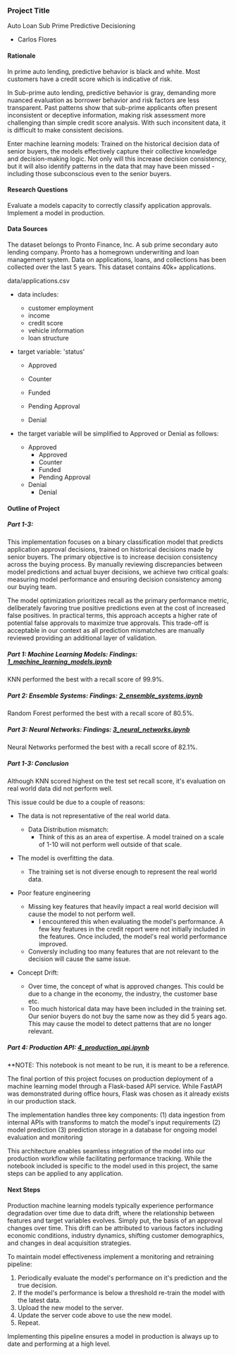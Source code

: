 ### Project Title
Auto Loan Sub Prime Predictive Decisioning
 - Carlos Flores

#### Rationale

In prime auto lending, predictive behavior is black and white. Most customers have a credit score which is indicative of risk. 

In Sub-prime auto lending, predictive behavior is gray, demanding more nuanced evaluation as borrower behavior and risk factors are less transparent. Past patterns show that sub-prime applicants often present inconsistent or deceptive information, making risk assessment more challenging than simple credit score analysis. With such inconsitent data, it is difficult to make consistent decisions.

Enter machine learning models:
Trained on the historical decision data of senior buyers, the models effectively capture their collective knowledge and decision-making logic. Not only will this increase decision consistency, but it will also identify patterns in the data that may have been missed - including those subconscious even to the senior buyers.

#### Research Questions
Evaluate a models capacity to correctly classify application approvals.
Implement a model in production.

#### Data Sources

The dataset belongs to Pronto Finance, Inc. A sub prime secondary auto lending company. Pronto has a homegrown underwriting and loan management system. Data on applications, loans, and collections has been collected over the last 5 years. This dataset contains 40k+ applications.

data/applications.csv
 - data includes:
    - customer employment
    - income
    - credit score
    - vehicle information
    - loan structure

 - target variable: 'status'
    - Approved
    - Counter
    - Funded
    - Pending Approval
    
    - Denial

- the target variable will be simplified to Approved or Denial as follows:
    - Approved
        - Approved
        - Counter
        - Funded
        - Pending Approval
    - Denial
        - Denial

#### Outline of Project

##### Part 1-3: 
This implementation focuses on a binary classification model that predicts application approval decisions, trained on historical decisions made by senior buyers. The primary objective is to increase decision consistency across the buying process. By manually reviewing discrepancies between model predictions and actual buyer decisions, we achieve two critical goals: measuring model performance and ensuring decision consistency among our buying team.

The model optimization prioritizes recall as the primary performance metric, deliberately favoring true positive predictions even at the cost of increased false positives. In practical terms, this approach accepts a higher rate of potential false approvals to maximize true approvals. This trade-off is acceptable in our context as all prediction mismatches are manually reviewed providing an additional layer of validation.


##### Part 1: Machine Learning Models: Findings: [1_machine_learning_models.ipynb](https://github.com/losflo/auto-loan-sub-prime-predictive-decisioning/blob/main/1_machine_learning_models.ipynb)
KNN performed the best with a recall score of 99.9%.

##### Part 2: Ensemble Systems: Findings: [2_ensemble_systems.ipynb](https://github.com/losflo/auto-loan-sub-prime-predictive-decisioning/blob/main/2_ensemble_systems.ipynb)
Random Forest performed the best with a recall score of 80.5%.

##### Part 3: Neural Networks: Findings: [3_neural_networks.ipynb](https://github.com/losflo/auto-loan-sub-prime-predictive-decisioning/blob/main/3_neural_networks.ipynb)
Neural Networks performed the best with a recall score of 82.1%.

##### Part 1-3: Conclusion
Although KNN scored highest on the test set recall score, it's evaluation on real world data did not perform well. 

This issue could be due to a couple of reasons:
- The data is not representative of the real world data.
    - Data Distribution mismatch:
        - Think of this as an area of expertise. A model trained on a scale of 1-10 will not perform well outside of that scale. 
        
- The model is overfitting the data.
    - The training set is not diverse enough to represent the real world data.

- Poor feature engineering
    - Missing key features that heavily impact a real world decision will cause the model to not perform well.
        - I encountered this when evaluating the model's performance. A few key features in the credit report were not initially included in the features. Once included, the model's real world performance improved.
    - Conversly including too many features that are not relevant to the decision will cause the same issue.
    
- Concept Drift:
    - Over time, the concept of what is approved changes. This could be due to a change in the economy, the industry, the customer base etc.
    - Too much historical data may have been included in the training set. Our senior buyers do not buy the same now as they did 5 years ago. This may cause the model to detect patterns that are no longer relevant.


##### Part 4: Production API: [4_production_api.ipynb](https://github.com/losflo/auto-loan-sub-prime-predictive-decisioning/blob/main/4_production_api.ipynb)
**NOTE: This notebook is not meant to be run, it is meant to be a reference.

The final portion of this project focuses on production deployment of a machine learning model through a Flask-based API service. While FastAPI was demonstrated during office hours, Flask was chosen as it already exists in our production stack. 

The implementation handles three key components: 
(1) data ingestion from internal APIs with transforms to match the model's input requirements 
(2) model prediction
(3) prediction storage in a database for ongoing model evaluation and monitoring

This architecture enables seamless integration of the model into our production workflow while facilitating performance tracking. While the notebook included is specific to the model used in this project, the same steps can be applied to any application.

#### Next Steps
Production machine learning models typically experience performance degradation over time due to data drift, where the relationship between features and target variables evolves. Simply put, the basis of an approval changes over time. This drift can be attributed to various factors including economic conditions, industry dynamics, shifting customer demographics, and changes in deal acquisition strategies.


To maintain model effectiveness implement a monitoring and retraining pipeline:

1. Periodically evaluate the model's performance on it's prediction and the true decision.
2. If the model's performance is below a threshold re-train the model with the latest data.
3. Upload the new model to the server.
4. Update the server code above to use the new model.
5. Repeat.

Implementing this pipeline ensures a model in production is always up to date and performing at a high level.